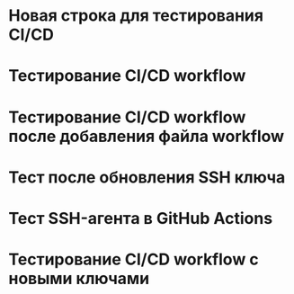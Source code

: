 # Новая строка для тестирования CI/CD
# Тестирование CI/CD workflow
# Тестирование CI/CD workflow после добавления файла workflow
# Тест после обновления SSH ключа
# Тест SSH-агента в GitHub Actions
# Тестирование CI/CD workflow с новыми ключами
